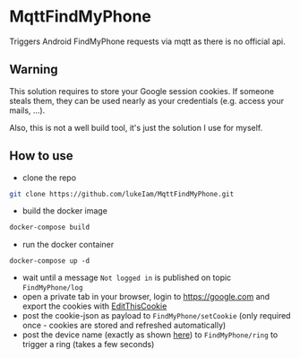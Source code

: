 # MqttFindMyPhone
Triggers Android FindMyPhone requests via mqtt as there is no official api.

## Warning
This solution requires to store your Google session cookies. If someone steals them, they can be used nearly as your credentials (e.g. access your mails, ...).

Also, this is not a well build tool, it's just the solution I use for myself.

## How to use
- clone the repo
```bash
git clone https://github.com/lukeIam/MqttFindMyPhone.git
```
- build the docker image
```bash
docker-compose build
```
- run the docker container
```
docker-compose up -d
```
- wait until a message `Not logged in` is published on topic `FindMyPhone/log`
- open a private tab in your browser, login to https://google.com and export the cookies with [EditThisCookie](https://www.editthiscookie.com)
- post the cookie-json as payload to `FindMyPhone/setCookie` (only required once - cookies are stored and refreshed automatically)
- post the device name (exactly as shown [here](https://www.google.com/android/find)) to `FindMyPhone/ring` to trigger a ring (takes a few seconds)
